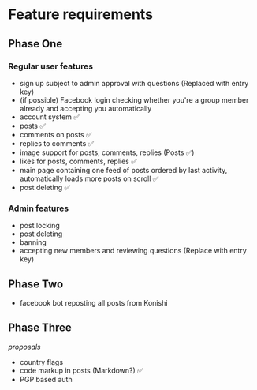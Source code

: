 # Feature requirements

## Phase One

### Regular user features
- sign up subject to admin approval with questions (Replaced with entry key)
- (if possible) Facebook login checking whether you're a group member already
  and accepting you automatically
- account system ✅
- posts ✅
- comments on posts ✅
- replies to comments ✅
- image support for posts, comments, replies (Posts ✅)
- likes for posts, comments, replies ✅
- main page containing one feed of posts ordered by last activity,
  automatically loads more posts on scroll ✅
- post deleting ✅

### Admin features
- post locking
- post deleting
- banning
- accepting new members and reviewing questions (Replace with entry key)

## Phase Two

- facebook bot reposting all posts from Konishi

## Phase Three
*proposals* 

- country flags
- code markup in posts (Markdown?) ✅
- PGP based auth
